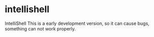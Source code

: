 # intellishell
IntelliShell
This is a early development version, so it can cause bugs, something can not work properly.
